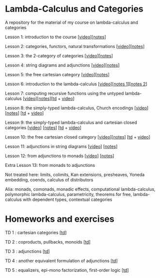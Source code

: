 # Lambda-Calculus and Categories
A repository for the material of my course on lambda-calculus and categories

Lesson 1: introduction to the course [[video](https://us02web.zoom.us/rec/share/n_pvSS5lHAaE5Dxmcb-gbmRv1DB4E_blgSg59DrYYFhuPuBwEbecLXBqEYx0Csql.5s63NimbikZWNaCp?startTime=1601054013000)][[notes](https://github.com/pamellies/lambda-calculus-and-categories/blob/master/LambdaCalculusAndCategories-OnlineNotes1.pdf)]

Lesson 2: categories, functors, natural transformations [[video](https://us02web.zoom.us/rec/play/5CDUO57ThFQqd5VR-ndW9Rs-c5SStqWCsOcmLW8RSZ7auuZDfVAGFVPZEzQPu_dcfu-WIfZ7l6uv3BGg.6QDbEKYscx2pygpn?continueMode=true&_x_zm_rtaid=fO3DpxSCQxKZXg7DIQCDPg.1602103420184.cd75d6cc607b1b576b4ad15deb3b3a04&_x_zm_rhtaid=364)][[notes](https://github.com/pamellies/lambda-calculus-and-categories/blob/master/LambdaCalculusAndCategories-OnlineNotes2.pdf)]

Lesson 3: the 2-category of categories [[video](https://us02web.zoom.us/rec/share/GelaTxF2_Z3sn0a4BiGPrrdb_QzdCk0Uj9TE7xkAXbvv-xsKdvU7zPOeckht5o8m.GMMyk2Nd5g_05_Oj?startTime=1602263396000)][[notes](https://github.com/pamellies/lambda-calculus-and-categories/blob/master/LambdaCalculusAndCategories-OnlineNotes3.pdf)]

Lesson 4: string diagrams and adjunctions [[video](https://us02web.zoom.us/rec/share/sd9VvkiE0BKzYjXVRINtv_xTL2EuHHeY3BOgPphFnRzxz6Z_ucj01b5_zOAXwuLb.gJ4woMHBeEoAtqkR?startTime=1602868393000)][[notes](https://github.com/pamellies/lambda-calculus-and-categories/blob/master/LambdaCalculusAndCategories-OnlineNotes4.pdf)]

Lesson 5: the free cartesian category [[video](https://us02web.zoom.us/rec/share/uZyllja_oVaeGNzB01Fp8i_3KVt7oZy_SJpl7KA7KJO-ygm4Q6PG9ap39sTAyLdF.6hB8Wu67CgISWiLe?startTime=1603473377000)][[notes](https://github.com/pamellies/lambda-calculus-and-categories/blob/master/LambdaCalculusAndCategories-OnlineNotes5.pdf)]

Lesson 6: introduction to the lambda-calculus [[video](https://us02web.zoom.us/rec/share/Q-k1P6ELj1vUco0Kpa56nNKyMEhcwGaiHfu82fSOBv3T7FOH8PWYM3sXQDzaLqcT.0pwY7eMtDFimpszF)][[notes 1](https://github.com/pamellies/lambda-calculus-and-categories/blob/master/LambdaCalculusAndCategories-OnlineNotes6a.pdf)][[notes 2](https://github.com/pamellies/lambda-calculus-and-categories/blob/master/LambdaCalculusAndCategories-OnlineNotes6b.pdf)]

Lesson 7: computing recursive functions using the untyped lambda-calculus [[video](https://us02web.zoom.us/rec/share/cJoaRpUYz2Pt7bjGSCNUG6oMo80nCsNXYt0sYpGxexJe-nJNIp7SW5IAgmr9e-nC.tRwWIq-u2I4jZHyR?startTime=1605512147000)][[notes](https://github.com/pamellies/lambda-calculus-and-categories/blob/master/LambdaCalculusAndCategories-OnlineNotes7.pdf)][[td](http://www.lix.polytechnique.fr/Labo/Samuel.Mimram/teaching/cat/) + [video](https://us02web.zoom.us/rec/share/I9KcdKHX8mosludbEpQNLdwNYgv6-fQcJtwxOVvGFbrcoOSXLuO2m3qF72yVsgrt.98Jg__PmwJ1Kh13I?startTime=1605520163000)]

Lesson 8: the simply-typed lambda-calculus, Church encodings [[video](https://us02web.zoom.us/rec/share/lB9xePcWugwqcCRJKlSsNsBvnhETIBDL3TZZE7IC88JxxdsvBiAwHZel3gS7oL0b.XDoT5D9vOBCXVrv4?startTime=1606117306000)]
[[notes](https://github.com/pamellies/lambda-calculus-and-categories/blob/master/LambdaCalculusAndCategories-OnlineNotes8.pdf)]
[[td](http://www.lix.polytechnique.fr/Labo/Samuel.Mimram/teaching/cat/) + [video](https://us02web.zoom.us/rec/share/lB9xePcWugwqcCRJKlSsNsBvnhETIBDL3TZZE7IC88JxxdsvBiAwHZel3gS7oL0b.XDoT5D9vOBCXVrv4?startTime=1606125095000)]

Lesson 9: the simply-typed lambda-calculus and cartesian closed categories
[[video](https://us02web.zoom.us/rec/share/w8-fvg3PI9dh694-piXasqn_V_kMWM76-pTWBjhqnUK4rXGCn0nrOQ3S89DQ9D6p.jAbZ22opzwtw414B?startTime=1606722074000)]
[[notes](https://github.com/pamellies/lambda-calculus-and-categories/blob/master/LambdaCalculusAndCategories-OnlineNotes9.pdf)]
[[td](http://www.lix.polytechnique.fr/Labo/Samuel.Mimram/teaching/cat/) + [video](https://us02web.zoom.us/rec/share/w8-fvg3PI9dh694-piXasqn_V_kMWM76-pTWBjhqnUK4rXGCn0nrOQ3S89DQ9D6p.jAbZ22opzwtw414B?startTime=1606730263000)]

Lesson 10: the free cartesian closed category [[video](https://us02web.zoom.us/rec/share/M8txQy4y460uk9rWSkgaJhnhLLYpjcrJedmSzcQi4t28d1jeevUTWfygNFvV6K1N.nk9ugB-kD1Be-FA_?startTime=1607326574000)][[notes](https://github.com/pamellies/lambda-calculus-and-categories/blob/master/LambdaCalculusAndCategories-OnlineNotes10.pdf)]
[[td](http://www.lix.polytechnique.fr/Labo/Samuel.Mimram/teaching/cat/) + [video](https://us02web.zoom.us/rec/share/2G0qildQYWHqge9e0QFk8VCQ2E4d3_3pHGKK6nC1OlkNNZWfAX6UYlcVhnyzP_HO.fi6n-xQvzF0QTVV6?startTime=1607334917000)]

Lesson 11: adjunctions in string diagrams [[video](https://us02web.zoom.us/rec/share/SRkMnGt4NlyV8bU_9X_NMTca9e2u2qngyTuSg-23Suv0lQyfZzo1MjHsZRV4jmFn.qDbKBsEfldgGcSJd?startTime=1607932120000)]
[[notes](https://github.com/pamellies/lambda-calculus-and-categories/blob/master/LambdaCalculusAndCategories-OnlineNotes11.pdf)]

Lesson 12: from adjunctions to monads [[video](https://us02web.zoom.us/rec/share/SRkMnGt4NlyV8bU_9X_NMTca9e2u2qngyTuSg-23Suv0lQyfZzo1MjHsZRV4jmFn.qDbKBsEfldgGcSJd?startTime=1607932120000)]
[[notes](https://github.com/pamellies/lambda-calculus-and-categories/blob/master/LambdaCalculusAndCategories-OnlineNotes12.pdf)]

Extra Lesson 13: from monads to adjunctions

Not treated here: limits, colimits, Kan extensions, presheaves, Yoneda embedding, coends, calculus of distributors

Alia: monads, comonads, monadic effects, computational lambda-calculus, polymorphic lambda-calculus, parametricity, theorems for free, lambda-calculus with dependent types, contextual categories

# Homeworks and exercises

TD 1 : cartesian categories [[td](https://github.com/pamellies/lambda-calculus-and-categories/blob/master/LambdaCalculusAndCategories-td-1-cartesian-categories.pdf)]

TD 2 : coproducts, pullbacks, monoids [[td](https://github.com/pamellies/lambda-calculus-and-categories/blob/master/LambdaCalculusAndCategories-td-2-coproducts-pullbacks-monoids.pdf)]

TD 3 : adjunctions [[td](https://github.com/pamellies/lambda-calculus-and-categories/blob/master/LambdaCalculusAndCategories-td-3-adjunctions.pdf)]

TD 4 : another equivalent formulation of adjunctions [[td](https://github.com/pamellies/lambda-calculus-and-categories/blob/master/LambdaCalculusAndCategories-td-4-another-formulation-of-adjunctions.pdf)]

TD 5 : equalizers, epi-mono factorization, first-order logic [[td](https://github.com/pamellies/lambda-calculus-and-categories/blob/master/LambdaCalculusAndCategories-td-5-regular-epi-mono.pdf)]
